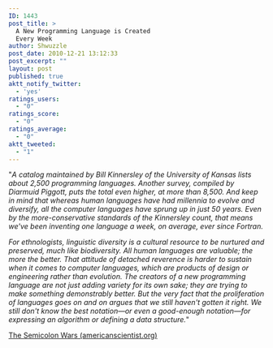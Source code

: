 ```yaml
---
ID: 1443
post_title: >
  A New Programming Language is Created
  Every Week
author: Shwuzzle
post_date: 2010-12-21 13:12:33
post_excerpt: ""
layout: post
published: true
aktt_notify_twitter:
  - 'yes'
ratings_users:
  - "0"
ratings_score:
  - "0"
ratings_average:
  - "0"
aktt_tweeted:
  - "1"
---
```

"<em>A catalog maintained by Bill Kinnersley of the University of Kansas lists about 2,500 programming languages. Another survey, compiled by Diarmuid Piggott, puts the total even higher, at more than 8,500. And keep in mind that whereas human languages have had millennia to evolve and diversify, all the computer languages have sprung up in just 50 years. Even by the more-conservative standards of the Kinnersley count, that means we've been inventing one language a week, on average, ever since Fortran.</em>

<em>For ethnologists, linguistic diversity is a cultural resource to be nurtured and preserved, much like biodiversity. All human languages are valuable; the more the better. That attitude of detached reverence is harder to sustain when it comes to computer languages, which are products of design or engineering rather than evolution. The creators of a new programming language are not just adding variety for its own sake; they are trying to make something demonstrably better. But the very fact that the proliferation of languages goes on and on argues that we still haven't gotten it right. We still don't know the best notation—or even a good-enough notation—for expressing an algorithm or defining a data structure.</em>"

<a href="http://www.americanscientist.org/issues/id.3489,y.0,no.,content.true,page.1,css.print/issue.aspx">The Semicolon Wars (americanscientist.org)</a>
